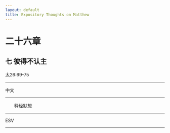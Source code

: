 ```yaml
---
layout: default
title: Expository Thoughts on Matthew
---
```


# 二十六章 

## 七 彼得不认主

太26:69-75

***

中文<br>

***

&emsp;&emsp;释经默想

***

ESV

***

